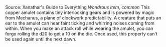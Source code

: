 Source: Xanathar's Guide to Everything
*Wondrous item, common*
This copper amulet contains tiny interlocking gears and is powered by magic from Mechanus, a plane of clockwork predictability. A creature that puts an ear to the amulet can hear faint ticking and whirring noises coming from within.
When you make an attack roll while wearing the amulet, you can forgo rolling the d20 to get a 10 on the die. Once used, this property can't be used again until the next dawn.